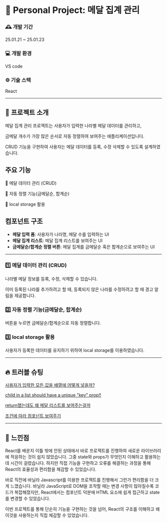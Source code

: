 # 🏅 Personal Project: 메달 집계 관리

### 🕰️ 개발 기간
25.01.21 ~ 25.01.23

### 💻 개발 환경
VS code

### ⚙️ 기술 스택
React

---

## 📢 프로젝트 소개
메달 집계 관리 프로젝트는 사용자가 입력한 나라별 메달 데이터를 관리하고,

금메달 개수가 가장 많은 순서로 자동 정렬하여 보여주는 애플리케이션입니다.

CRUD 기능을 구현하여 사용자는 메달 데이터를 등록, 수정 삭제할 수 있도록 설계하였습니다.

## 주요 기능
📍 메달 데이터 관리 (CRUD)

📍 자동 정렬 기능(금메달순, 합계순)

📍 local storage 활용

## 컴포넌트 구조
- **메달 입력 폼**: 사용자가 나라명, 메달 수를 입력하는 UI
- **메달 집계 리스트**: 메달 집계 리스트를 보여주는 UI
- **금메달순/합계순 정렬 버튼**: 메달 집계를 금메달순 혹은 합계순으로 보여주는 UI

---

### 1️⃣ 메달 데이터 관리 (CRUD)
나라별 메달 정보를 등록, 수정, 삭제할 수 있습니다.

이미 등록된 나라를 추가하려고 할 때, 등록되지 않은 나라를 수정하려고 할 때 경고 알림을 제공합니다.

### 2️⃣ 자동 정렬 기능(금메달순, 합계순)
버튼을 누르면 금메달순/합계순으로 자동 정렬합니다.

### 3️⃣ local storage 활용
사용자가 등록한 데이터를 유지하기 위하여 local storage를 이용하였습니다.

---
## 🔥 트러블 슈팅
[사용자가 입력한 모든 값을 배열에 어떻게 넣을까?](https://home1204.tistory.com/69)

[child in a list should have a unique "key" prop!!](https://home1204.tistory.com/70)

[return했는데도 왜 메달 리스트를 보여주는걸까](https://home1204.tistory.com/71)

[조건에 따라 컴포넌트 보여주기](https://home1204.tistory.com/73)

---
## 🌟 느낀점
React를 배운지 이틀 밖에 안된 상태에서 바로 프로젝트를 진행하여 새로운 라이브러리에 적응하는 것이 쉽지 않았습니다. 그중 state와 props가 무엇인지 이해하고 활용하는 데 시간이 걸렸습니다. 하지만 직접 기능을 구현하고 오류를 해결하는 과정을 통해 React의 효율성과 편리함을 체감할 수 있었습니다.

바로 직전에 바닐라 Javascript를 이용한 프로젝트를 진행해서 그런가 편리함을 더 크게 느꼈습니다. 바닐라 JavaScript로 DOM을 조작할 때는 변경 사항이 많아질수록 코드가 복잡해졌지만, React에서는 컴포넌트 덕분에 HTML 요소에 쉽게 접근하고 state를 변경할 수 있었습니다.

이번 프로젝트를 통해 단순히 기능을 구현하는 것을 넘어, React의 구조를 이해하고 왜 이것을 사용하는지 직접 체감할 수 있었습니다.
